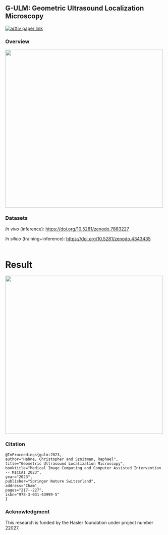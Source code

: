 ## G-ULM: Geometric Ultrasound Localization Microscopy

[![arXiv paper link](https://img.shields.io/badge/paper-arXiv:2306.15548-red)](https://arxiv.org/pdf/2306.15548.pdf)

### Overview

<a href="https://link.springer.com/chapter/10.1007/978-3-031-43999-5_21">
    <img src="https://github.com/hahnec/rf-ulm/blob/master/docs/gulm_concept.svg" width="500" scale="100%">
</a>

### Datasets

*In vivo* (inference): https://doi.org/10.5281/zenodo.7883227

*In silico* (training+inference): https://doi.org/10.5281/zenodo.4343435
<br>
<br>

# Result

<a href="https://link.springer.com/chapter/10.1007/978-3-031-43999-5_21">
    <img src="https://github.com/hahnec/rf-ulm/blob/master/docs/gulm_rat-18.png" width="500" scale="100%">
</a>

### Citation

```
@InProceedings{gulm:2023,
author="Hahne, Christopher and Sznitman, Raphael",
title="Geometric Ultrasound Localization Microscopy",
booktitle="Medical Image Computing and Computer Assisted Intervention -- MICCAI 2023",
year="2023",
publisher="Springer Nature Switzerland",
address="Cham",
pages="217--227",
isbn="978-3-031-43999-5"
}
```

### Acknowledgment

This research is funded by the Hasler foundation under project number 22027.
